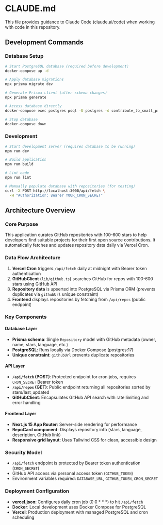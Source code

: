 # CLAUDE.md

This file provides guidance to Claude Code (claude.ai/code) when working with code in this repository.

## Development Commands

### Database Setup
```bash
# Start PostgreSQL database (required before development)
docker-compose up -d

# Apply database migrations
npx prisma migrate dev

# Generate Prisma client (after schema changes)
npx prisma generate

# Access database directly
docker-compose exec postgres psql -U postgres -d contribute_to_small_projects

# Stop database
docker-compose down
```

### Development
```bash
# Start development server (requires database to be running)
npm run dev

# Build application
npm run build

# Lint code
npm run lint

# Manually populate database with repositories (for testing)
curl -X POST http://localhost:3000/api/fetch \
  -H "Authorization: Bearer YOUR_CRON_SECRET"
```

## Architecture Overview

### Core Purpose
This application curates GitHub repositories with 100-600 stars to help developers find suitable projects for their first open source contributions. It automatically fetches and updates repository data daily via Vercel Cron.

### Data Flow Architecture
1. **Vercel Cron** triggers `/api/fetch` daily at midnight with Bearer token authentication
2. **GitHubClient** (`lib/github.ts`) searches GitHub for repos with 100-600 stars using GitHub API
3. **Repository data** is upserted into PostgreSQL via Prisma ORM (prevents duplicates via `githubUrl` unique constraint)
4. **Frontend** displays repositories by fetching from `/api/repos` (public endpoint)

### Key Components

#### Database Layer
- **Prisma schema**: Single `Repository` model with GitHub metadata (owner, name, stars, language, etc.)
- **PostgreSQL**: Runs locally via Docker Compose (postgres:17)
- **Unique constraint**: `githubUrl` prevents duplicate repositories

#### API Layer
- **`/api/fetch` (POST)**: Protected endpoint for cron jobs, requires `CRON_SECRET` Bearer token
- **`/api/repos` (GET)**: Public endpoint returning all repositories sorted by stars/last_updated
- **GitHubClient**: Encapsulates GitHub API search with rate limiting and error handling

#### Frontend Layer
- **Next.js 15 App Router**: Server-side rendering for performance
- **RepoCard component**: Displays repository info (stars, language, description, GitHub link)
- **Responsive grid layout**: Uses Tailwind CSS for clean, accessible design

### Security Model
- `/api/fetch` endpoint is protected by Bearer token authentication (`CRON_SECRET`)
- GitHub API access via personal access token (`GITHUB_TOKEN`)
- Environment variables required: `DATABASE_URL`, `GITHUB_TOKEN`, `CRON_SECRET`

### Deployment Configuration
- **vercel.json**: Configures daily cron job (0 0 * * *) to hit `/api/fetch`
- **Docker**: Local development uses Docker Compose for PostgreSQL
- **Vercel**: Production deployment with managed PostgreSQL and cron scheduling